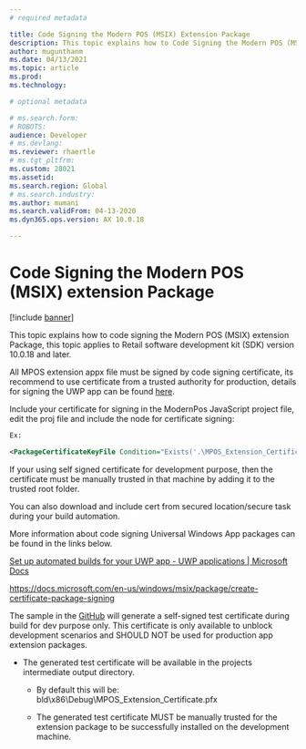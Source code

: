 ```yaml
---
# required metadata

title: Code Signing the Modern POS (MSIX) Extension Package
description: This topic explains how to Code Signing the Modern POS (MSIX) Extension Package.
author: mugunthanm
ms.date: 04/13/2021
ms.topic: article
ms.prod: 
ms.technology: 

# optional metadata

# ms.search.form: 
# ROBOTS: 
audience: Developer
# ms.devlang: 
ms.reviewer: rhaertle
# ms.tgt_pltfrm: 
ms.custom: 28021
ms.assetid: 
ms.search.region: Global
# ms.search.industry: 
ms.author: mumani
ms.search.validFrom: 04-13-2020
ms.dyn365.ops.version: AX 10.0.18

---
```


# Code Signing the Modern POS (MSIX) extension Package

[!include [banner](../includes/banner.md)]

This topic explains how to code signing the Modern POS (MSIX) extension Package, this topic applies to Retail software development kit (SDK) version 10.0.18 and later.

All MPOS extension appx file must be signed by code signing certificate, its recommend to use certificate from a trusted authority for production, details for signing the UWP app can be found [here](https://docs.microsoft.com/en-us/windows/uwp/packaging/create-certificate-package-signing).

Include your certificate for signing in the ModernPos JavaScript project file, edit the proj file and include the node for certificate signing:

```XML
Ex:

<PackageCertificateKeyFile Condition="Exists('.\MPOS_Extension_Certificate.pfx')">MPOS_Extension_Certificate.pfx</PackageCertificateKeyFile>
```

If your using self signed certificate for development purpose, then the certificate must be manually trusted in that machine by adding it to the trusted root folder.

You can also download and include cert from secured location/secure task during your build automation.

More information about code signing Universal Windows App packages can be found in the links below.

[Set up automated builds for your UWP app - UWP applications | Microsoft Docs](https://docs.microsoft.com/en-us/windows/uwp/packaging/auto-build-package-uwp-apps#configure-the-build-solution-build-task)

<https://docs.microsoft.com/en-us/windows/msix/package/create-certificate-package-signing>

The sample in the [GitHub](https://msazure.visualstudio.com/D365/_git/Commerce-Samples-InStore?path=%2Fsrc%2FPosSample%2FModernPos%2FModernPos.jsproj) will generate a self-signed test certificate during build for dev purpose only. This certificate is only available to unblock development scenarios and SHOULD NOT be used for production app extension packages.

-   The generated test certificate will be available in the projects intermediate output directory.

    -   By default this will be: bld\\x86\\Debug\\MPOS\_Extension\_Certificate.pfx

    -   The generated test certificate MUST be manually trusted for the extension package to be successfully installed on the development machine.
